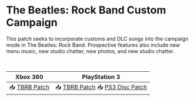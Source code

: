 # The Beatles: Rock Band Custom Campaign
 
This patch seeks to incorporate customs and DLC songs into the campaign mode in The Beatles: Rock Band. Prospective features also include new menu music, new studio chatter, new photos, and new studio chatter.

</br>

| Xbox 360 | PlayStation 3 |
| --- | ----------- |
| 📥 [TBRB Patch](https://nightly.link/Poncedeleon100/rb-patches/workflows/build/custom-campaign/TBRB-Patch-Xbox.zip) | 📥 [TBRB Patch](https://nightly.link/Poncedeleon100/rb-patches/workflows/build/custom-campaign/TBRB-Patch-PS3.zip) 📥 [PS3 Disc Patch](https://github.com/Poncedeleon100/rb-patches/raw/custom-campaign/tbrb/dependencies/TBRB-PS3DiscPatch.zip) |
